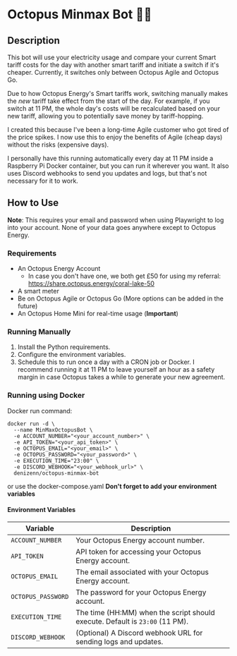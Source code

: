 # Octopus Minmax Bot 🐙🤖

## Description
This bot will use your electricity usage and compare your current Smart tariff costs for the day with another smart tariff and initiate a switch if it's cheaper. Currently, it switches only between Octopus Agile and Octopus Go.

Due to how Octopus Energy's Smart tariffs work, switching manually makes the *new* tariff take effect from the start of the day. For example, if you switch at 11 PM, the whole day's costs will be recalculated based on your new tariff, allowing you to potentially save money by tariff-hopping.

I created this because I've been a long-time Agile customer who got tired of the price spikes. I now use this to enjoy the benefits of Agile (cheap days) without the risks (expensive days).

I personally have this running automatically every day at 11 PM inside a Raspberry Pi Docker container, but you can run it wherever you want. It also uses Discord webhooks to send you updates and logs, but that's not necessary for it to work.

## How to Use
**Note**: This requires your email and password when using Playwright to log into your account. None of your data goes anywhere except to Octopus Energy.

### Requirements
- An Octopus Energy Account  
  - In case you don't have one, we both get £50 for using my referral: https://share.octopus.energy/coral-lake-50
- A smart meter
- Be on Octopus Agile or Octopus Go (More options can be added in the future)
- An Octopus Home Mini for real-time usage (**Important**)

### Running Manually
1. Install the Python requirements.
2. Configure the environment variables.
3. Schedule this to run once a day with a CRON job or Docker. I recommend running it at 11 PM to leave yourself an hour as a safety margin in case Octopus takes a while to generate your new agreement.

### Running using Docker
Docker run command:
```
docker run -d \
  --name MinMaxOctopusBot \
  -e ACCOUNT_NUMBER="<your_account_number>" \
  -e API_TOKEN="<your_api_token>" \
  -e OCTOPUS_EMAIL="<your_email>" \
  -e OCTOPUS_PASSWORD="<your_password>" \
  -e EXECUTION_TIME="23:00" \
  -e DISCORD_WEBHOOK="<your_webhook_url>" \
  denizenn/octopus-minmax-bot
```

or use the docker-compose.yaml **Don't forget to add your environment variables**

#### Environment Variables
| Variable          | Description |
|------------------|-------------|
| `ACCOUNT_NUMBER` | Your Octopus Energy account number. |
| `API_TOKEN` | API token for accessing your Octopus Energy account. |
| `OCTOPUS_EMAIL` | The email associated with your Octopus Energy account. |
| `OCTOPUS_PASSWORD` | The password for your Octopus Energy account. |
| `EXECUTION_TIME` | The time (HH:MM) when the script should execute. Default is `23:00` (11 PM). |
| `DISCORD_WEBHOOK` | (Optional) A Discord webhook URL for sending logs and updates. |
